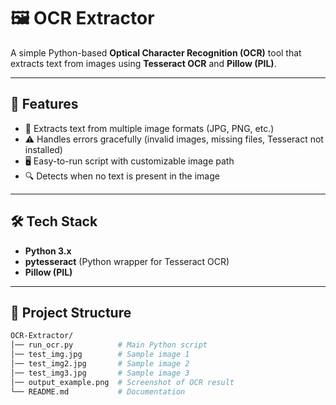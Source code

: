 # 🖼️ OCR Extractor  

A simple Python-based **Optical Character Recognition (OCR)** tool that extracts text from images using **Tesseract OCR** and **Pillow (PIL)**.  

---

## 📌 Features  
- 📄 Extracts text from multiple image formats (JPG, PNG, etc.)  
- ⚠️ Handles errors gracefully (invalid images, missing files, Tesseract not installed)  
- 🖥️ Easy-to-run script with customizable image path  
- 🔍 Detects when no text is present in the image  

---

## 🛠️ Tech Stack  
- **Python 3.x**  
- **pytesseract** (Python wrapper for Tesseract OCR)  
- **Pillow (PIL)**  

---

## 📂 Project Structure  
```bash
OCR-Extractor/
│── run_ocr.py          # Main Python script
│── test_img.jpg        # Sample image 1
│── test_img2.jpg       # Sample image 2
│── test_img3.jpg       # Sample image 3
│── output_example.png  # Screenshot of OCR result
└── README.md           # Documentation

